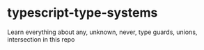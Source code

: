 # typescript-type-systems
Learn everything about any, unknown, never, type guards, unions, intersection in this repo
